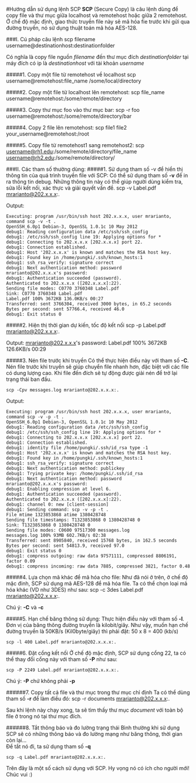 #Hướng dẫn sử dụng lệnh SCP
**SCP** (Secure Copy) là câu lệnh dùng để copy file và thư mục giữa localhost và remotehost hoặc giữa 2 remotehost.
Ở chế độ mặc định, giao thức truyền file này sẽ mã hóa fie trước khi gửi qua đường truyền, nó sử dụng thuật toán mã hóa AES-128. <br>



###I. Cú pháp câu lệnh
	scp filename username@destinationhost:destinationfolder
	
Có nghĩa là copy file nguồn *filename* đến thư mục đích *destinationfolder* tại máy đích có ip là *destinationhost* với tài khoản *username*

#####1. Copy một file từ remotehost về localhost
	scp username@remotehost:file_name /some/local/directory

#####2. Copy một file từ localhost lên remotehost:
  	scp file_name username@remotehost:/some/remote/directory
  
#####3. Copy thư mục foo vào thư mục bar:
  	scp -r foo username@remotehost:/some/remote/directory/bar
  
#####4. Copy 2 file lên remotehost:
	scp file1 file2 your_username@remotehost:/root
  
#####5. Copy file từ remotehost1 sang remotehost2:
	scp username@rh1.edu:/some/remote/directory/file_name username@rh2.edu:/some/remote/directory/


###II. Các tham số thường dùng:
#####1. Sử dụng tham số -v để hiển thị thông tin của quá trình truyền file với SCP:
Có thể sử dụng tham số **-v** để in ra thông tin debug. Những thông tin này có thể giúp người dùng kiểm tra, sửa lỗi kết nối, xác thực và giải quyết vấn đề.
	scp -v Label.pdf mrarianto@202.x.x.x:.

Output: 

	Executing: program /usr/bin/ssh host 202.x.x.x, user mrarianto, command scp -v -t .
	OpenSSH_6.0p1 Debian-3, OpenSSL 1.0.1c 10 May 2012
	debug1: Reading configuration data /etc/ssh/ssh_config
	debug1: /etc/ssh/ssh_config line 19: Applying options for *
	debug1: Connecting to 202.x.x.x [202.x.x.x] port 22.
	debug1: Connection established.
	debug1: Host '202.x.x.x' is known and matches the RSA host key.
	debug1: Found key in /home/pungki/.ssh/known_hosts:1
	debug1: ssh_rsa_verify: signature correct
	debug1: Next authentication method: password
	mrarianto@202.x.x.x's password:
	debug1: Authentication succeeded (password).
	Authenticated to 202.x.x.x ([202.x.x.x]:22).
	Sending file modes: C0770 3760348 Label.pdf
	Sink: C0770 3760348 Label.pdf
	Label.pdf 100% 3672KB 136.0KB/s 00:27
	Transferred: sent 3766304, received 3000 bytes, in 65.2 seconds
	Bytes per second: sent 57766.4, received 46.0
	debug1: Exit status 0
	
#####2. Hiện thị thời gian dự kiến, tốc độ kết nối
	scp -p Label.pdf mrarianto@202.x.x.x:.
	
Output:
	mrarianto@202.x.x.x's password:
	Label.pdf 100% 3672KB 126.6KB/s 00:29

#####3. Nén file trước khi truyền
Có thể thực hiện điều này với tham số **-C**. Nén file trước khi truyền sẽ giúp chuyển file nhanh hơn, đặc biệt với các file có dung lượng cao. Khi file đến đích sẽ tự động được giải nén để trở lại trạng thái ban đầu.
	
	scp -Cpv messages.log mrarianto@202.x.x.x:.
	
Output:
	
	Executing: program /usr/bin/ssh host 202.x.x.x, user mrarianto, command scp -v -p -t .
	OpenSSH_6.0p1 Debian-3, OpenSSL 1.0.1c 10 May 2012
	debug1: Reading configuration data /etc/ssh/ssh_config
	debug1: /etc/ssh/ssh_config line 19: Applying options for *
	debug1: Connecting to 202.x.x.x [202.x.x.x] port 22.
	debug1: Connection established.
	debug1: identity file /home/pungki/.ssh/id_rsa type -1
	debug1: Host '202.x.x.x' is known and matches the RSA host key.
	debug1: Found key in /home/pungki/.ssh/known_hosts:1
	debug1: ssh_rsa_verify: signature correct
	debug1: Next authentication method: publickey
	debug1: Trying private key: /home/pungki/.ssh/id_rsa
	debug1: Next authentication method: password
	mrarianto@202.x.x.x's password:
	debug1: Enabling compression at level 6.
	debug1: Authentication succeeded (password).
	Authenticated to 202.x.x.x ([202.x.x.x]:22).
	debug1: channel 0: new [client-session]
	debug1: Sending command: scp -v -p -t .
	File mtime 1323853868 atime 1380428748
	Sending file timestamps: T1323853868 0 1380428748 0
	Sink: T1323853868 0 1380428748 0
	Sending file modes: C0600 97517300 messages.log
	messages.log 100% 93MB 602.7KB/s 02:38
	Transferred: sent 8905840, received 15768 bytes, in 162.5 seconds
	Bytes per second: sent 54813.9, received 97.0
	debug1: Exit status 0
	debug1: compress outgoing: raw data 97571111, compressed 8806191, factor 0.09
	debug1: compress incoming: raw data 7885, compressed 3821, factor 0.48
	
#####4. Lựa chọn mã khác để mã hóa cho file:
Như đã nói ở trên, ở chế độ mặc đinh, SCP sử dụng mã AES-128 để mã hóa file. Ta có thể chọn loại mã hóa khác (VD như 3DES) như sau:
	scp -c 3des Label.pdf mrarianto@202.x.x.x:.
	
Chú ý: **-C** và **-c**

#####5. Hạn chế băng thông sử dụng:
Thực hiện điều này với tham số **-l**. Đơn vị của băng thông đường truyền là kilobit/giây. Như vậy, muốn hạn chế đường truyền là 50KB/s (Kil0byte/giây) thì phải đặt: 50 x 8 = 400 (kb/s)

	scp -l 400 Label.pdf mrarianto@202.x.x.x:.
	
#####6. Đặt cổng kết nối
Ở chế độ mặc định, SCP sử dụng cổng 22, ta có thể thay đổi cổng này với tham số **-P** như sau:
	
	scp -P 2249 Label.pdf mrarianto@202.x.x.x:.

Chú ý: **-P** chứ không phải **-p**

######7. Copy tất cả file và thư mục trong thư mục chỉ định
Ta có thể dùng tham số **-r** để làm điều đó:
	scp -r documents mrarianto@202.x.x.x:.
	
Sau khi lệnh này chạy xong, ta sẽ tìm thấy thư mục *document* với toàn bộ file ở trong nó tại thư mục đích.

######8. Tắt thông báo và đo lường trạng thái
Bình thường khi sử dụng SCP sẽ có những thông báo và đo lường mạng như băng thông, thời gian còn lại...<br>
Để tắt nó đi, ta sử dụng tham số **-q**

	scp -q Label.pdf mrarianto@202.x.x.x:.
	


Trên đây là một số cách sử dụng với SCP. Hy vọng nó có ích cho người mới! Chúc vui :)













	
	
	
	
	
	
	
	
	
	
	




